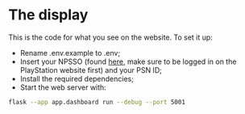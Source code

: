 # The display
This is the code for what you see on the website. To set it up:
- Rename .env.example to .env;
- Insert your NPSSO (found [here](https://ca.account.sony.com/api/v1/ssocookie), make sure to be logged in on the PlayStation website first) and your PSN ID;
- Install the required dependencies;
- Start the web server with:

```bash
flask --app app.dashboard run --debug --port 5001
```
